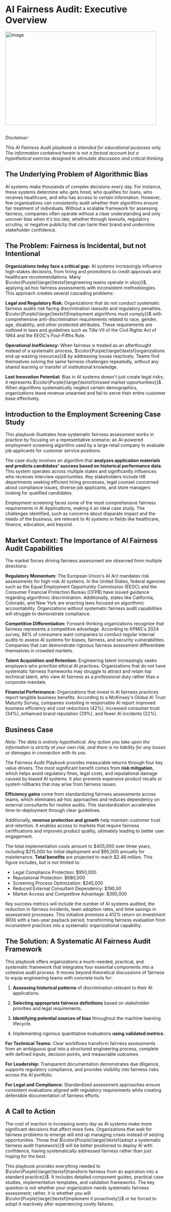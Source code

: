 # AI Fairness Audit: Executive Overview

<img width="474" height="294" alt="image" src="https://github.com/user-attachments/assets/856967fc-f713-4114-8c2b-0a662c5f97da" />
<br>
<br>

_Disclaimer:_

_This AI Fairness Audit playbook is intended for educational purposes only. The information contained herein is not a factual account but a hypothetical exercise designed to stimulate discussion and critical thinking._
<br>

## The Underlying Problem of Algorithmic Bias ##

AI systems make thousands of complex decisions every day. For instance, these systems determine who gets hired, who qualifies for loans, who receives healthcare, and who has access to certain information. However, few organizations can consistently audit whether their algorithms ensure fair treatment of individuals. Without a scalable framework for assessing fairness, companies often operate without a clear understanding and only uncover bias when it's too late, whether through lawsuits, regulatory scrutiny, or negative publicity that can harm their brand and undermine stakeholder confidence.

## The Problem: Fairness is Incidental, but not Intentional ##

**Organizations today face a critical gap:** AI systems increasingly influence high-stakes decisions, from hiring and promotions to credit approvals and healthcare recommendations. Many $\color{Purple}\large{\textsf{engineering teams operate in silos}}$, applying ad hoc fairness assessments with inconsistent methodologies. This approach creates several cascading problems:

**Legal and Regulatory Risk:** Organizations that do not conduct systematic fairness audits risk facing discrimination lawsuits and regulatory penalties. $\color{Purple}\large{\textsf{Employment algorithms must comply}}$ with comprehensive anti-discrimination requirements related to race, gender, age, disability, and other protected attributes. These requirements are outlined in laws and guidelines such as Title VII of the Civil Rights Act of 1964 and the EEOC's Four-Fifths Rule.

**Operational Inefficiency:** When fairness is treated as an afterthought instead of a systematic process, $\color{Purple}\large{\textsf{organizations end up wasting resources}}$ by addressing issues reactively. Teams find themselves solving the same fairness challenges repeatedly, without any shared learning or transfer of institutional knowledge.

**Lost Innovation Potential:** Bias in AI systems doesn't just create legal risks; it represents  $\color{Purple}\large{\textsf{missed market opportunities}}$. When algorithms systematically neglect certain demographics, organizations leave revenue unearned and fail to serve their entire customer base effectively.

## Introduction to the Employment Screening Case Study ##

This playbook illustrates how systematic fairness assessment works in practice by focusing on a representative scenario: an AI-powered employment screening algorithm used by a large retail company to evaluate job applicants for customer service positions. 

The case study involves an algorithm that **analyzes application materials and predicts candidates' success based on historical performance data**. This system operates across multiple states and significantly influences who receives interview opportunities. Key stakeholders include HR departments seeking efficient hiring processes, legal counsel concerned about compliance issues, diverse job applicants, and store managers looking for qualified candidates. 

Employment screening faces some of the most comprehensive fairness requirements in AI Applications, making it an ideal case study. The challenges identified, such as concerns about disparate impact and the needs of the business, are relevant to AI systems in fields like healthcare, finance, education, and beyond.

## Market Context: The Importance of AI Fairness Audit Capabilities ##

The market forces driving fairness assessment are observed from multiple directions:

**Regulatory Momentum:** The European Union's AI Act mandates risk assessments for high-risk AI systems. In the United States, federal agencies such as the Equal Employment Opportunity Commission (EEOC) and the Consumer Financial Protection Bureau (CFPB) have issued guidance regarding algorithmic discrimination. Additionally, states like California, Colorado, and New York are enacting laws focused on algorithmic accountability. Organizations without systematic fairness audit capabilities will struggle to demonstrate compliance.

**Competitive Differentiation:** Forward-thinking organizations recognize that fairness represents a competitive advantage. According to KPMG's 2024 survey, 86% of consumers want companies to conduct regular internal audits to assess AI systems for biases, fairness, and security vulnerabilities. Companies that can demonstrate rigorous fairness assessment differentiate themselves in crowded markets.

**Talent Acquisition and Retention:** Engineering talent increasingly seeks employers who prioritize ethical AI practices. Organizations that do not have systematic fairness frameworks may struggle to attract and retain top technical talent, who view AI fairness as a professional duty rather than a corporate mandate.

**Financial Performance:** Organizations that invest in AI fairness practices report tangible business benefits. According to a McKinsey's Global AI Trust Maturity Survey, companies investing in responsible AI report improved business efficiency and cost reductions (42%), increased consumer trust (34%), enhanced brand reputation (29%), and fewer AI incidents (22%).

## Business Case ##

_Note:_ _The data is entirely hypothetical. Any action you take upon the information is strictly at your own risk, and there is no liability for any losses or damages in connection with its use._

The Fairness Audit Playbook provides measurable returns through four key value drivers. The most significant benefit comes from **risk mitigation**, which helps avoid regulatory fines, legal costs, and reputational damage caused by biased AI systems. It also prevents expensive product recalls or system rollbacks that may arise from fairness issues. 

**Efficiency gains** come from standardizing fairness assessments across teams, which eliminates ad-hoc approaches and reduces dependency on external consultants for routine audits. This standardization accelerates time-to-deployment through clear guidelines.

Additionally, **revenue protection and growth** help maintain customer trust and retention. It enables access to markets that require fairness certifications and improves product quality, ultimately leading to better user engagement.

The total implementation costs amount to $405,000 over three years, including $215,000 for initial deployment and $95,000 annually for maintenance. **Total benefits** are projected to reach $2.46 million. This figure includes, but is not limited to:

- Legal Compliance Protection: $950,000
- Reputational Protection: $680,000
- Screening Process Optimization: $245,000
- Reduced External Consultant Dependency: $190,00
- Market Access and Competitive Advantage: $395,000

Key success metrics will include the number of AI systems audited, the reduction in fairness incidents, team adoption rates, and time savings in assessment processes. This initiative promises a 412% return on investment (ROI) with a two-year payback period, transforming fairness evaluation from inconsistent practices into a systematic organizational capability.

## The Solution: A Systematic AI Fairness Audit Framework ##

This playbook offers organizations a much-needed, practical, and systematic framework that integrates four essential components into a cohesive audit process. It moves beyond theoretical discussions of fairness to equip engineering teams with concrete tools for: 

1. **Assessing historical patterns** of discrimination relevant to their AI applications.
   
2. **Selecting appropriate fairness definitions** based on stakeholder priorities and legal requirements.
   
3. **Identifying potential sources of bias** throughout the machine learning lifecycle.
   
4. Implementing rigorous quantitative evaluations **using validated metrics.**

**For Technical Teams:** Clear workflows transform fairness assessments from an ambiguous goal into a structured engineering process, complete with defined inputs, decision points, and measurable outcomes. 

**For Leadership:** Transparent documentation demonstrates due diligence, supports regulatory compliance, and provides visibility into fairness risks across the AI portfolio. 

**For Legal and Compliance:** Standardized assessment approaches ensure consistent evaluations aligned with regulatory requirements while creating defensible documentation of fairness efforts.

## A Call to Action ##

The cost of inaction is increasing every day as AI systems make more significant decisions that affect more lives. Organizations that wait for fairness problems to emerge will end up managing crises instead of seizing opportunities. Those that $\color{Purple}\large{\textsf{adopt a systematic fairness audit framework}}$ will be better positioned to deploy AI with confidence, having systematically addressed fairness rather than just hoping for the best. 

This playbook provides everything needed to $\color{Purple}\large{\textsf{transform fairness from an aspiration into a standard practice}}$. It includes detailed component guides, practical case studies, implementation templates, and validation frameworks. The key question is not whether your organization needs systematic fairness assessment; rather, it is whether you will $\color{Purple}\large{\textsf{implement it proactively}}$ or be forced to adopt it reactively after experiencing costly failures.
